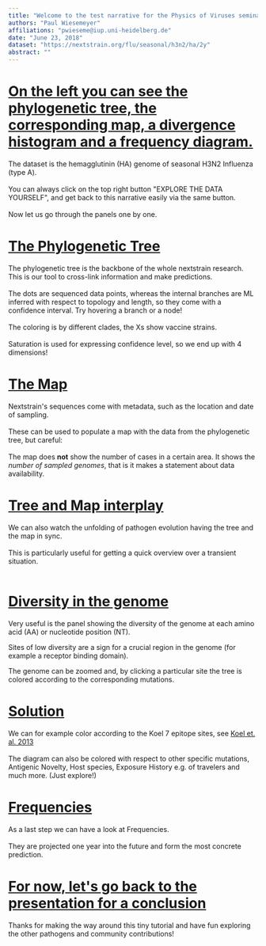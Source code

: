 ```yaml
---
title: "Welcome to the test narrative for the Physics of Viruses seminar.\n We will get familiar with most of the panels on the right side.\n Please HOVER YOUR MOUSE HERE and scroll down, or press the down arrow."
authors: "Paul Wiesemeyer"
affiliations: "pwieseme@iup.uni-heidelberg.de"
date: "June 23, 2018"
dataset: "https://nextstrain.org/flu/seasonal/h3n2/ha/2y"
abstract: ""
---
```


<!-- ############ SLIDE BREAK ############# -->
<!-- This is left-side text -->
# [On the left you can see the phylogenetic tree, the corresponding map, a divergence histogram and a frequency diagram.](https://nextstrain.org/flu/seasonal/h3n2/ha/2y?branchLabel=none&p=grid)


The dataset is the hemagglutinin (HA) genome of seasonal H3N2 Influenza (type A).
<br><br>
You can always click on the top right button "EXPLORE THE DATA YOURSELF", and get back to this narrative easily via the same button.
<br><br>
Now let us go through the panels one by one.  


<!-- ############ SLIDE BREAK ############# -->
<!-- This is left-side text -->
# [The Phylogenetic Tree](https://nextstrain.org/flu/seasonal/h3n2/ha/2y?d=tree&p=full)

The phylogenetic tree is the backbone of the whole nextstrain research. This is our tool to cross-link information and make predictions.
<br><br>
The dots are sequenced data points, whereas the internal branches are ML inferred with respect to topology and length, so they come with a confidence interval. Try hovering a branch or a node!
<br><br>
The coloring is by different clades, the Xs show vaccine strains.
<br><br>
Saturation is used for expressing confidence level, so we end up with 4 dimensions!

<!-- ############ SLIDE BREAK ############# -->
<!-- This is left-side text -->
# [The Map](https://nextstrain.org/flu/seasonal/h3n2/ha/2y?d=map&p=full)

Nextstrain's sequences come with metadata, such as the location and date of sampling.
<br><br>
These can be used to populate a map with the data from the phylogenetic tree, but careful:
<br><br>
The map does **not** show the number of cases in a certain area. It shows the _number of sampled genomes_, that is it makes a statement about data availability.

<!-- ############ SLIDE BREAK ############# -->
<!-- This is left-side text -->
# [Tree and Map interplay](https://nextstrain.org/flu/seasonal/h3n2/ha/2y?animate=2010-05-23,2020-04-13,1,0,15000&d=tree,map&p=grid)

We can also watch the unfolding of pathogen evolution having the tree and the map in sync.
<br><br>
This is particularly useful for getting a quick overview over a transient situation.
<br><br>

<!-- ############ SLIDE BREAK ############# -->
<!-- This is left-side text -->
# [Diversity in the genome](https://nextstrain.org/flu/seasonal/h3n2/ha/2y?d=tree,map,entropy&p=grid)

Very useful is the panel showing the diversity of the genome at each amino acid (AA) or nucleotide position (NT).

Sites of low diversity are a sign for a crucial region in the genome (for example a receptor binding domain).

The genome can be zoomed and, by clicking a particular site the tree is colored according to the corresponding mutations.

<!-- ############ SLIDE BREAK ############# -->
<!-- This is left-side text -->
# [Solution](https://nextstrain.org/flu/seasonal/h3n2/ha/2y?c=gt-HA1_145,155,156,158,159,189,193)

We can for example color according to the Koel 7 epitope sites, see [Koel et. al. 2013](https://science.sciencemag.org/content/342/6161/976/tab-figures-data)
<br><br>
The diagram can also be colored with respect to other specific mutations, Antigenic Novelty, Host species, Exposure History e.g. of travelers and much more. (Just explore!)


<!-- ############ SLIDE BREAK ############# -->
<!-- This is left-side text -->
# [Frequencies](https://nextstrain.org/flu/seasonal/h3n2/ha/2y?d=tree,map,frequencies&p=grid)


As a last step we can have a look at Frequencies.
<br><br>
They are projected one year into the future and form the most concrete prediction.


<!-- ############ SLIDE BREAK ############# -->
<!-- This is left-side text -->
# [For now, let's go back to the presentation for a conclusion](https://nextstrain.org/flu/seasonal/h3n2/ha/2y?d=tree,map,frequencies&p=grid)


Thanks for making the way around this tiny tutorial and have fun exploring the other pathogens and community contributions!

